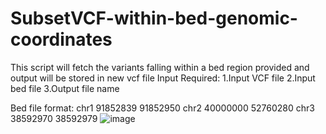 # SubsetVCF-within-bed-genomic-coordinates
This script will fetch the variants falling within a bed region provided and output will be stored in new vcf file
Input Required:
1.Input VCF file
2.Input bed file
3.Output file name

Bed file format:
chr1	91852839	91852950
chr2	40000000	52760280
chr3	38592970	38592979
![image](https://user-images.githubusercontent.com/28775438/142146136-74577c69-0709-46b5-984c-488871649c2c.png)

